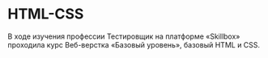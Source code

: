 # HTML-CSS
В ходе изучения профессии Тестировщик на платформе «Skillbox» проходила курс Веб-верстка «Базовый уровень», базовый HTML и CSS.
